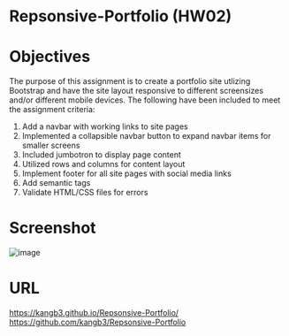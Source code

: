 # Repsonsive-Portfolio (HW02)

# Objectives
The purpose of this assignment is to create a portfolio site utlizing Bootstrap and have the site layout responsive to different screensizes and/or different mobile devices. The following have been included to meet the assignment criteria:

1. Add a navbar with working links to site pages
2. Implemented a collapsible navbar button to expand navbar items for smaller screens
3. Included jumbotron to display page content
4. Utilized rows and columns for content layout
5. Implement footer for all site pages with social media links
6. Add semantic tags
7. Validate HTML/CSS files for errors

# Screenshot

![image](https://user-images.githubusercontent.com/34286295/85272002-6db17e00-b430-11ea-8edc-3b227f7b14fd.png)

# URL
https://kangb3.github.io/Repsonsive-Portfolio/
https://github.com/kangb3/Repsonsive-Portfolio
